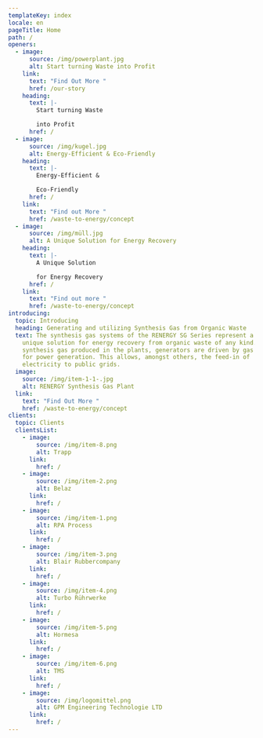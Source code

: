 ```yaml
---
templateKey: index
locale: en
pageTitle: Home
path: /
openers:
  - image:
      source: /img/powerplant.jpg
      alt: Start turning Waste into Profit
    link:
      text: "Find Out More "
      href: /our-story
    heading:
      text: |-
        Start turning Waste

        into Profit
      href: /
  - image:
      source: /img/kugel.jpg
      alt: Energy-Efficient & Eco-Friendly
    heading:
      text: |-
        Energy-Efficient &

        Eco-Friendly
      href: /
    link:
      text: "Find out More "
      href: /waste-to-energy/concept
  - image:
      source: /img/müll.jpg
      alt: A Unique Solution for Energy Recovery
    heading:
      text: |-
        A Unique Solution

        for Energy Recovery
      href: /
    link:
      text: "Find out more "
      href: /waste-to-energy/concept
introducing:
  topic: Introducing
  heading: Generating and utilizing Synthesis Gas from Organic Waste
  text: The synthesis gas systems of the RENERGY SG Series represent a world-wide
    unique solution for energy recovery from organic waste of any kind. With the
    synthesis gas produced in the plants, generators are driven by gas engines
    for power generation. This allows, amongst others, the feed-in of
    electricity to public grids.
  image:
    source: /img/item-1-1-.jpg
    alt: RENERGY Synthesis Gas Plant
  link:
    text: "Find Out More "
    href: /waste-to-energy/concept
clients:
  topic: Clients
  clientsList:
    - image:
        source: /img/item-8.png
        alt: Trapp
      link:
        href: /
    - image:
        source: /img/item-2.png
        alt: Belaz
      link:
        href: /
    - image:
        source: /img/item-1.png
        alt: RPA Process
      link:
        href: /
    - image:
        source: /img/item-3.png
        alt: Blair Rubbercompany
      link:
        href: /
    - image:
        source: /img/item-4.png
        alt: Turbo Rührwerke
      link:
        href: /
    - image:
        source: /img/item-5.png
        alt: Hormesa
      link:
        href: /
    - image:
        source: /img/item-6.png
        alt: TMS
      link:
        href: /
    - image:
        source: /img/logomittel.png
        alt: GPM Engineering Technologie LTD
      link:
        href: /
---
```

